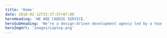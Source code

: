 ```yaml
---
title: 'Home'
date: 2018-02-12T15:37:57+07:00
heroHeading: 'WE ARE CADDIE SERVICE.'
heroSubHeading: 'We’re a design-driven development agency led by a team of world-class developers, designers and consultants.'
heroImgUrl: 'images/Laptop.png'
---
```


